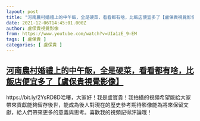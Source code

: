 ```yaml
---
layout: post
title: "河南農村婚禮上的中午飯，全是硬菜，看看都有啥，比飯店便宜多了【盧保貴視覺影像】"
date: 2021-12-06T14:45:01.000Z
author: 盧保貴視覺影像
from: https://www.youtube.com/watch?v=UIa1zE_9-EM
tags: [ 盧保貴 ]
categories: [ 盧保貴 ]
---
```

<!--1638801901000-->
[河南農村婚禮上的中午飯，全是硬菜，看看都有啥，比飯店便宜多了【盧保貴視覺影像】](https://www.youtube.com/watch?v=UIa1zE_9-EM)
------

<div>
https://bit.ly/2YsRD8D哈嘍，大家好！我是盧寶貴！我拍攝的視頻希望能給大家帶來貢獻能夠留存後世，能成為後人對現在的歷史參考期待影像能為將來保留文獻，給人們帶來更多的意義與思考。喜歡我的視頻記得評論哦！
</div>
